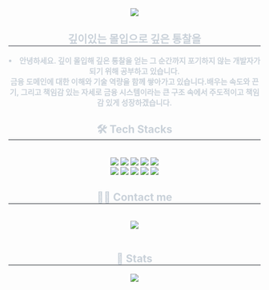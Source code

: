 <div align= "center">
    <img src="https://capsule-render.vercel.app/api?type=waving&color=0:4133ff,100:fffafa&height=120&text=Financial%20Backend%20Developer&animation=&fontColor=ffffff&fontSize=40" />
    </div>
    <div align= "center"> 
    <h2 style="border-bottom: 1px solid #21262d; color: #c9d1d9;"> 깊이있는 몰입으로 깊은 통찰을 </h2>  
    <div style="font-weight: 700; font-size: 15px; text-align: center; color: #c9d1d9;"> <li> 안녕하세요. 깊이 몰입해 깊은 통찰을 얻는 그 순간까지 포기하지 않는 개발자가 되기 위해 공부하고 있습니다.</li>금융 도메인에 대한 이해와 기술 역량을 함께 쌓아가고 있습니다.</li>배우는 속도와 끈기, 그리고 책임감 있는 자세로 금융 시스템이라는 큰 구조 속에서 주도적이고 책임감 있게 성장하겠습니다. </div> 
    </div>
    <div align= "center">
    <h2 style="border-bottom: 1px solid #21262d; color: #c9d1d9;"> 🛠️ Tech Stacks </h2> <br> 
    <div style="margin: 0 auto; text-align: center;" align= "center"> <img src="https://img.shields.io/badge/Spring Boot-6DB33F?style=flat-square&logo=Spring Boot&logoColor=white">
          <img src="https://img.shields.io/badge/Spring-6DB33F?style=flat-square&logo=Spring&logoColor=white">
          <img src="https://img.shields.io/badge/HTML5-E34F26?style=flat-square&logo=HTML5&logoColor=white">
          <img src="https://img.shields.io/badge/Javascript-F7DF1E?style=flat-square&logo=Javascript&logoColor=white">
          <img src="https://img.shields.io/badge/MySQL-4479A1?style=flat-square&logo=MySQL&logoColor=white">
          <br/><img src="https://img.shields.io/badge/MariaDB-003545?style=flat-square&logo=MariaDB&logoColor=white">
          <img src="https://img.shields.io/badge/Java-007396?style=flat-square&logo=Java&logoColor=white">
          <img src="https://img.shields.io/badge/Notion-000000?style=flat-square&logo=Notion&logoColor=white">
          <img src="https://img.shields.io/badge/Github-181717?style=flat-square&logo=Github&logoColor=white">
        <img src="https://img.shields.io/badge/apache%20tomcat-%23F8DC75.svg?&style=for-the-badge&logo=apache%20tomcat&logoColor=white" />
          <br/></div>
    </div>
    <div align= "center">
    <h2 style="border-bottom: 1px solid #21262d; color: #c9d1d9;"> 🧑‍💻 Contact me </h2> <br> 
    <div align= "center"> <a href=https://velog.io/@han97901/posts> <img src="https://img.shields.io/badge/Velog-20C997?style=flat-square&logo=Velog&logoColor=white&link=https://velog.io/@han97901/posts"> </a>
          </div>  <br> 
    <div align= "center">  </div> 
    </div>
    <div align= "center"> 
    <h2 style="border-bottom: 1px solid #21262d; color: #c9d1d9;"> 🏅 Stats </h2> <div align= "center">  <img src="https://github-readme-stats.vercel.app/api/top-langs/?username=combe4259&layout=compact&bg_color=180,ffffff,00000000&title_color=000000&text_color=000000"
          /> </div> 
    </div>
    
